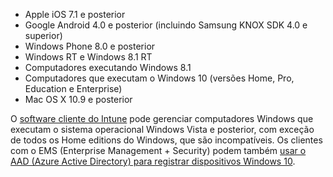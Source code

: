 
  - Apple iOS 7.1 e posterior
  - Google Android 4.0 e posterior (incluindo Samsung KNOX SDK 4.0 e superior)
  - Windows Phone 8.0 e posterior
  - Windows RT e Windows 8.1 RT
  - Computadores executando Windows 8.1
  - Computadores que executam o Windows 10 (versões Home, Pro, Education e Enterprise)
  - Mac OS X 10.9 e posterior

O [software cliente do Intune](/intune/deploy-use/manage-windows-pcs-with-microsoft-intune) pode gerenciar computadores Windows que executam o sistema operacional Windows Vista e posterior, com exceção de todos os Home editions do Windows, que são incompatíveis.  Os clientes com o EMS (Enterprise Management + Security) podem também [usar o AAD (Azure Active Directory) para registrar dispositivos Windows 10](set-up-windows-device-management-with-microsoft-intune.md#azure-active-directory-enrollment).


<!--HONumber=Sep16_HO2-->


